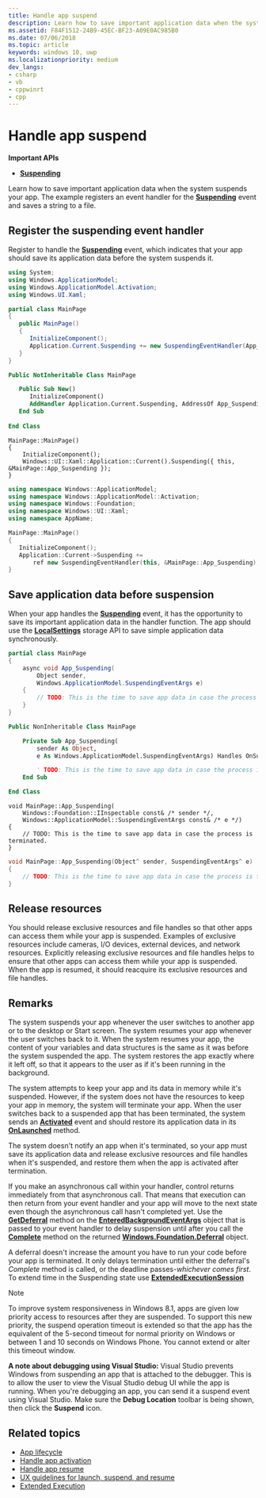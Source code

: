 ```yaml
---
title: Handle app suspend
description: Learn how to save important application data when the system suspends your app.
ms.assetid: F84F1512-24B9-45EC-BF23-A09E0AC985B0
ms.date: 07/06/2018
ms.topic: article
keywords: windows 10, uwp
ms.localizationpriority: medium
dev_langs:
- csharp
- vb
- cppwinrt
- cpp
---
```

# Handle app suspend

**Important APIs**

- [**Suspending**](/uwp/api/windows.ui.xaml.application.suspending)

Learn how to save important application data when the system suspends your app. The example registers an event handler for the [**Suspending**](/uwp/api/windows.ui.xaml.application.suspending) event and saves a string to a file.

## Register the suspending event handler

Register to handle the [**Suspending**](/uwp/api/windows.ui.xaml.application.suspending) event, which indicates that your app should save its application data before the system suspends it.

```csharp
using System;
using Windows.ApplicationModel;
using Windows.ApplicationModel.Activation;
using Windows.UI.Xaml;

partial class MainPage
{
   public MainPage()
   {
      InitializeComponent();
      Application.Current.Suspending += new SuspendingEventHandler(App_Suspending);
   }
}
```

```vb
Public NotInheritable Class MainPage

   Public Sub New()
      InitializeComponent()
      AddHandler Application.Current.Suspending, AddressOf App_Suspending
   End Sub
   
End Class
```

```cppwinrt
MainPage::MainPage()
{
    InitializeComponent();
    Windows::UI::Xaml::Application::Current().Suspending({ this, &MainPage::App_Suspending });
}
```

```cpp
using namespace Windows::ApplicationModel;
using namespace Windows::ApplicationModel::Activation;
using namespace Windows::Foundation;
using namespace Windows::UI::Xaml;
using namespace AppName;

MainPage::MainPage()
{
   InitializeComponent();
   Application::Current->Suspending +=
       ref new SuspendingEventHandler(this, &MainPage::App_Suspending);
}
```

## Save application data before suspension

When your app handles the [**Suspending**](/uwp/api/windows.ui.xaml.application.suspending) event, it has the opportunity to save its important application data in the handler function. The app should use the [**LocalSettings**](/uwp/api/windows.storage.applicationdata.localsettings) storage API to save simple application data synchronously.

```csharp
partial class MainPage
{
    async void App_Suspending(
        Object sender,
        Windows.ApplicationModel.SuspendingEventArgs e)
    {
        // TODO: This is the time to save app data in case the process is terminated.
    }
}
```

```vb
Public NonInheritable Class MainPage

    Private Sub App_Suspending(
        sender As Object,
        e As Windows.ApplicationModel.SuspendingEventArgs) Handles OnSuspendEvent.Suspending

        ' TODO: This is the time to save app data in case the process is terminated.
    End Sub

End Class
```

```cppwinrt
void MainPage::App_Suspending(
    Windows::Foundation::IInspectable const& /* sender */,
    Windows::ApplicationModel::SuspendingEventArgs const& /* e */)
{
    // TODO: This is the time to save app data in case the process is terminated.
}
```

```cpp
void MainPage::App_Suspending(Object^ sender, SuspendingEventArgs^ e)
{
    // TODO: This is the time to save app data in case the process is terminated.
}
```

## Release resources

You should release exclusive resources and file handles so that other apps can access them while your app is suspended. Examples of exclusive resources include cameras, I/O devices, external devices, and network resources. Explicitly releasing exclusive resources and file handles helps to ensure that other apps can access them while your app is suspended. When the app is resumed, it should reacquire  its exclusive resources and file handles.

## Remarks

The system suspends your app whenever the user switches to another app or to the desktop or Start screen. The system resumes your app whenever the user switches back to it. When the system resumes your app, the content of your variables and data structures is the same as it was before the system suspended the app. The system restores the app exactly where it left off, so that it appears to the user as if it's been running in the background.

The system attempts to keep your app and its data in memory while it's suspended. However, if the system does not have the resources to keep your app in memory, the system will terminate your app. When the user switches back to a suspended app that has been terminated, the system sends an [**Activated**](/uwp/api/windows.applicationmodel.core.coreapplicationview.activated) event and should restore its application data in its [**OnLaunched**](/uwp/api/windows.ui.xaml.application.onlaunched) method.

The system doesn't notify an app when it's terminated, so your app must save its application data and release exclusive resources and file handles when it's suspended, and restore them when the app is activated after termination.

If you make an asynchronous call within your handler, control returns immediately from that asynchronous call. That means that execution can then return from your event handler and your app will move to the next state even though the asynchronous call hasn't completed yet. Use the [**GetDeferral**](/uwp/api/Windows.ApplicationModel) method on the [**EnteredBackgroundEventArgs**](/uwp/api/Windows.ApplicationModel) object that is passed to your event handler to delay suspension until after you call the [**Complete**](/uwp/api/windows.foundation.deferral.complete) method on the returned [**Windows.Foundation.Deferral**](/uwp/api/windows.foundation.deferral) object.

A deferral doesn't increase the amount you have to run your code before your app is terminated. It only delays termination until either the deferral's *Complete* method is called, or the deadline passes-*whichever comes first*. To extend time in the Suspending state use [**ExtendedExecutionSession**](run-minimized-with-extended-execution.md)

> [!NOTE]
> To improve system responsiveness in Windows 8.1, apps are given low priority access to resources after they are suspended. To support this new priority, the suspend operation timeout is extended so that the app has the equivalent of the 5-second timeout for normal priority on Windows or between 1 and 10 seconds on Windows Phone. You cannot extend or alter this timeout window.

**A note about debugging using Visual Studio:** Visual Studio prevents Windows from suspending an app that is attached to the debugger. This is to allow the user to view the Visual Studio debug UI while the app is running. When you're debugging an app, you can send it a suspend event using Visual Studio. Make sure the **Debug Location** toolbar is being shown, then click the **Suspend** icon.

## Related topics

* [App lifecycle](app-lifecycle.md)
* [Handle app activation](activate-an-app.md)
* [Handle app resume](resume-an-app.md)
* [UX guidelines for launch, suspend, and resume](./index.md)
* [Extended Execution](run-minimized-with-extended-execution.md)

 

 